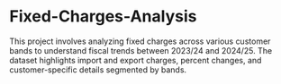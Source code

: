 # Fixed-Charges-Analysis
This project involves analyzing fixed charges across various customer bands to understand fiscal trends between 2023/24 and 2024/25. The dataset highlights import and export charges, percent changes, and customer-specific details segmented by bands.
